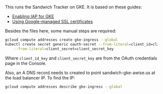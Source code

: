 

This runs the Sandwich Tracker on GKE. It is based on these guides:

* [Enabling IAP for GKE](https://cloud.google.com/iap/docs/enabling-kubernetes-howto)
* [Using Google-managed SSL certificates](https://cloud.google.com/kubernetes-engine/docs/how-to/managed-certs)

Besides the files here, some manual steps are required:

```bash
gcloud compute addresses create gke-ingress --global
kubectl create secret generic oauth-secret --from-literal=client_id=client_id_key \
    --from-literal=client_secret=client_secret_key
```

Where `client_id_key` and `client_secret_key` are from the OAuth credentials
page in the Console.

Also, an A DNS record needs to created to point sandwich-gke-awise.us at the load balancer IP.
To find the IP:

```bash
gcloud compute addresses describe gke-ingress --global
```
